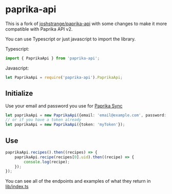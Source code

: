 # paprika-api

This is a fork of [joshstrange/paprika-api](https://github.com/joshstrange/paprika-api) with some changes to make it more compatible with Paprika API v2.

You can use Typescript or just javascript to import the library.

Typescript:

````typescript
import { PaprikaApi } from 'paprika-api';
````

Javascript:

````javascript 1.8
let PaprikaApi = require('paprika-api').PaprikaApi;
````

## Initialize

Use your email and password you use for [Paprika Sync](https://paprikaapp.com/account/forgot_password/)


````typescript
let paprikaApi = new PaprikaApi({email: 'email@example.com', password: 'myPassword'});
// or if you have a token already
let paprikaApi = new PaprikaApi({token: 'myToken'});
````

## Use

````typescript
paprikaApi.recipes().then((recipes) => {
    paprikaApi.recipe(recipes[0].uid).then((recipe) => {
        console.log(recipe);
    });
});
````

You can see all of the endpoints and examples of what they return in [lib/index.ts](https://github.com/joshstrange/paprika-api/blob/master/lib/index.ts)
